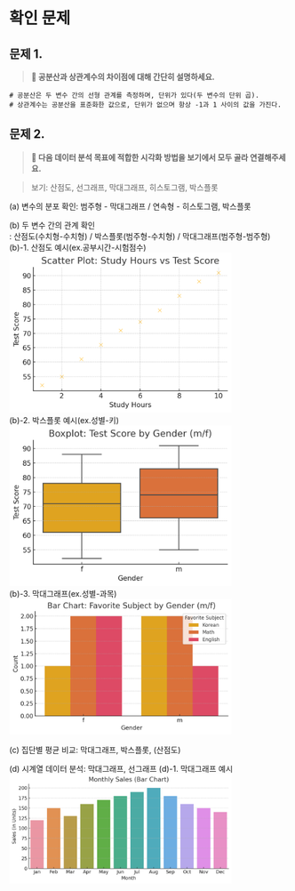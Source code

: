 # 확인 문제

## 문제 1.
> **🧚 공분산과 상관계수의 차이점에 대해 간단히 설명하세요.**

```
# 공분산은 두 변수 간의 선형 관계를 측정하며, 단위가 있다(두 변수의 단위 곱).
# 상관계수는 공분산을 표준화한 값으로, 단위가 없으며 항상 -1과 1 사이의 값을 가진다.
```

## 문제 2.
> **🧚 다음 데이터 분석 목표에 적합한 시각화 방법을 보기에서 모두 골라 연결해주세요.**

> 보기: 산점도, 선그래프, 막대그래프, 히스토그램, 박스플롯

(a) 변수의 분포 확인: 범주형 - 막대그래프 / 연속형 - 히스토그램, 박스플롯   

(b) 두 변수 간의 관계 확인   
: 산점도(수치형-수치형) / 박스플롯(범주형-수치형) / 막대그래프(범주형-범주형)   
(b)-1. 산점도 예시(ex.공부시간-시험점수)   
<img src="https://github.com/ejejbb/Template/blob/97c0fa5c5c22d1d75c3c4645413c00d8950c5a41/File/4-1.png" width="400">      
(b)-2. 박스플롯 예시(ex.성별-키)   
<img src="https://github.com/ejejbb/Template/blob/97c0fa5c5c22d1d75c3c4645413c00d8950c5a41/File/4-2.png" width="400">     
(b)-3. 막대그래프(ex.성별-과목)   
<img src="https://github.com/ejejbb/Template/blob/97c0fa5c5c22d1d75c3c4645413c00d8950c5a41/File/4-3.png" width="400">

(c) 집단별 평균 비교: 막대그래프, 박스플롯, (산점도)   

(d) 시계열 데이터 분석: 막대그래프, 선그래프
(d)-1. 막대그래프 예시   
<img src="https://github.com/ejejbb/Template/blob/97c0fa5c5c22d1d75c3c4645413c00d8950c5a41/File/4-4.png" width="400">